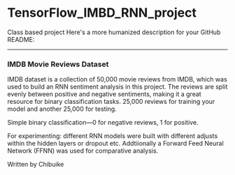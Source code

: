 # TensorFlow_IMBD_RNN_project
Class based project
Here's a more humanized description for your GitHub README:

---

### IMDB Movie Reviews Dataset

IMDB dataset is a collection of 50,000 movie reviews from IMDB, which was used to build an RNN sentiment analysis in this project. The reviews are split evenly between positive and negative sentiments, making it a great resource for binary classification tasks. 25,000 reviews for training your model and another 25,000 for testing.

Simple binary classification—0 for negative reviews, 1 for positive.

For experimenting: different RNN models were built with different adjusts within the hidden layers or dropout etc. Addtiionally a Forward Feed Neural Network (FFNN) was used for comparative analysis.

Written by Chibuike
